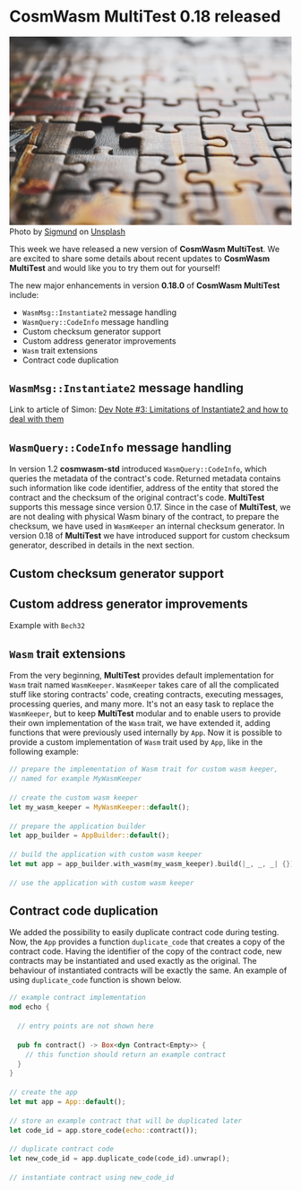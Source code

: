 # CosmWasm MultiTest 0.18 released

![pieces](sigmund-unsplash.jpg)
Photo by <a href="https://unsplash.com/@sigmund?utm_content=creditCopyText&utm_medium=referral&utm_source=unsplash">Sigmund</a>
on <a href="https://unsplash.com/photos/brown-and-black-jigsaw-puzzle-B-x4VaIriRc?utm_content=creditCopyText&utm_medium=referral&utm_source=unsplash">Unsplash</a>

This week we have released a new version of **CosmWasm MultiTest**.
We are excited to share some details about recent updates to **CosmWasm MultiTest**
and would like you to try them out for yourself!

The new major enhancements in version **0.18.0** of **CosmWasm MultiTest** include:

- `WasmMsg::Instantiate2` message handling
- `WasmQuery::CodeInfo` message handling
- Custom checksum generator support
- Custom address generator improvements
- `Wasm` trait extensions
- Contract code duplication


## `WasmMsg::Instantiate2` message handling

Link to article of Simon:
[Dev Note #3: Limitations of Instantiate2 and how to deal with them](https://medium.com/cosmwasm/dev-note-3-limitations-of-instantiate2-and-how-to-deal-with-them-a3f946874230)

## `WasmQuery::CodeInfo` message handling

In version 1.2 **cosmwasm-std** introduced `WasmQuery::CodeInfo`, which queries
the metadata of the contract's code. Returned metadata contains such information like code identifier,
address of the entity that stored the contract and the checksum of the original contract's code.
**MultiTest** supports this message since version 0.17. Since in the case of **MultiTest**,
we are not dealing with physical Wasm binary of the contract, to prepare the checksum,
we have used in `WasmKeeper` an internal checksum generator.
In version 0.18 of **MultiTest** we have introduced support for custom checksum generator,
described in details in the next section. 

## Custom checksum generator support

## Custom address generator improvements

Example with `Bech32`

## `Wasm` trait extensions

From the very beginning, **MultiTest** provides default implementation for `Wasm` trait named `WasmKeeper`.
`WasmKeeper` takes care of all the complicated stuff like storing contracts' code, creating contracts,
executing messages, processing queries, and many more. It's not an easy task to replace the `WasmKeeper`,
but to keep **MultiTest** modular and to enable users to provide their own implementation of the `Wasm` trait,
we have extended it, adding functions that were previously used internally by `App`. 
Now it is possible to provide a custom implementation of `Wasm` trait used by `App`,
like in the following example:

```rust
// prepare the implementation of Wasm trait for custom wasm keeper,
// named for example MyWasmKeeper

// create the custom wasm keeper 
let my_wasm_keeper = MyWasmKeeper::default();

// prepare the application builder
let app_builder = AppBuilder::default();

// build the application with custom wasm keeper
let mut app = app_builder.with_wasm(my_wasm_keeper).build(|_, _, _| {});

// use the application with custom wasm keeper
```

## Contract code duplication

We added the possibility to easily duplicate contract code during testing.
Now, the `App` provides a function `duplicate_code` that creates a copy of the contract code.
Having the identifier of the copy of the contract code, new contracts may be instantiated
and used exactly as the original. The behaviour of instantiated contracts will be exactly the same.
An example of using `duplicate_code` function is shown below.

```rust
// example contract implementation
mod echo {

  // entry points are not shown here
  
  pub fn contract() -> Box<dyn Contract<Empty>> {
    // this function should return an example contract
  }
}

// create the app
let mut app = App::default();

// store an example contract that will be duplicated later
let code_id = app.store_code(echo::contract());

// duplicate contract code
let new_code_id = app.duplicate_code(code_id).unwrap();

// instantiate contract using new_code_id
```
